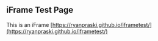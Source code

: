 ## iFrame Test Page

<script>
alert("hi ryan";
</script>

This is an iFrame  [https://ryanpraski.github.io/iframetest/](https://ryanpraski.github.io/iframetest/)
